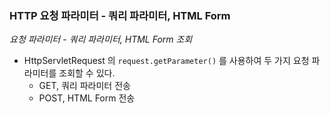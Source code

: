 ### HTTP 요청 파라미터 - 쿼리 파라미터, HTML Form

*요청 파라미터 - 쿼리 파라미터, HTML Form 조회*
- HttpServletRequest 의 `request.getParameter()` 를 사용하여 두 가지 요청 파라미터를 조회할 수 있다.
    - GET, 쿼리 파라미터 전송
    - POST, HTML Form 전송